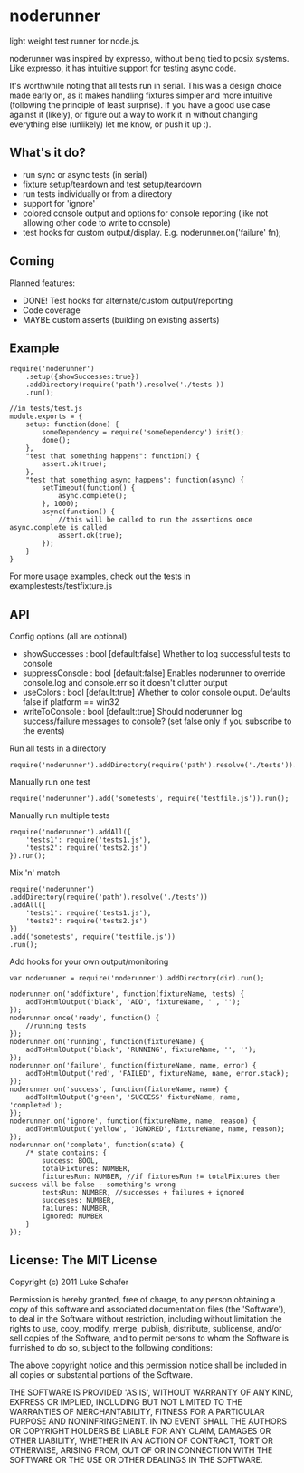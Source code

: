 # noderunner

  light weight test runner for node.js.
  
  noderunner was inspired by expresso, without being tied to posix systems. Like expresso, it has intuitive support for testing async code.
  
  It's worthwhile noting that all tests run in serial. This was a design choice made early on, as it makes handling fixtures simpler and more intuitive (following the principle of least surprise). If you have a good use case against it (likely), or figure out a way to work it in without changing everything else (unlikely) let me know, or push it up :).
  
## What's it do?

  - run sync or async tests (in serial)
  - fixture setup/teardown and test setup/teardown
  - run tests individually or from a directory
  - support for 'ignore'
  - colored console output and options for console reporting (like not allowing other code to write to console)
  - test hooks for custom output/display. E.g. noderunner.on('failure' fn); 

## Coming

Planned features:

  - DONE! Test hooks for alternate/custom output/reporting
  - Code coverage
  - MAYBE custom asserts (building on existing asserts)

## Example

    require('noderunner')
        .setup({showSuccesses:true})
        .addDirectory(require('path').resolve('./tests'))
		.run();

    //in tests/test.js
    module.exports = {
        setup: function(done) {
            someDependency = require('someDependency').init();
            done();
        },
        "test that something happens": function() {
            assert.ok(true);
        },
        "test that something async happens": function(async) {
            setTimeout(function() {
                async.complete();
            }, 1000);
            async(function() {
                //this will be called to run the assertions once async.complete is called
                assert.ok(true);
            });
        }
    }
        
For more usage examples, check out the tests in examplestests/testfixture.js

## API

Config options (all are optional)

  - showSuccesses   : bool [default:false] Whether to log successful tests to console
  - suppressConsole : bool [default:false] Enables noderunner to override console.log and console.err so it doesn't clutter output
  - useColors       : bool [default:true]  Whether to color console ouput. Defaults false if platform == win32  
  - writeToConsole  : bool [default:true]  Should noderunner log success/failure messages to console? (set false only if you subscribe to the events)

Run all tests in a directory

    require('noderunner').addDirectory(require('path').resolve('./tests')).run();
    
Manually run one test

    require('noderunner').add('sometests', require('testfile.js')).run();
    
Manually run multiple tests

    require('noderunner').addAll({
        'tests1': require('tests1.js'),
        'tests2': require('tests2.js')
    }).run();

Mix 'n' match

    require('noderunner')
	.addDirectory(require('path').resolve('./tests'))
	.addAll({
        'tests1': require('tests1.js'),
        'tests2': require('tests2.js')
    })
	.add('sometests', require('testfile.js'))
	.run();
	
Add hooks for your own output/monitoring

    var noderunner = require('noderunner').addDirectory(dir).run();
	
	noderunner.on('addfixture', function(fixtureName, tests) {
		addToHtmlOutput('black', 'ADD', fixtureName, '', '');
	});
	noderunner.once('ready', function() {
		//running tests
	});
    noderunner.on('running', function(fixtureName) {
        addToHtmlOutput('black', 'RUNNING', fixtureName, '', '');
    });
    noderunner.on('failure', function(fixtureName, name, error) {
        addToHtmlOutput('red', 'FAILED', fixtureName, name, error.stack);
    });
    noderunner.on('success', function(fixtureName, name) {
        addToHtmlOutput('green', 'SUCCESS' fixtureName, name, 'completed');
    });
    noderunner.on('ignore', function(fixtureName, name, reason) {
        addToHtmlOutput('yellow', 'IGNORED', fixtureName, name, reason);
    });
    noderunner.on('complete', function(state) {
        /* state contains: {
			success: BOOL,
			totalFixtures: NUMBER,
			fixturesRun: NUMBER, //if fixturesRun != totalFixtures then success will be false - something's wrong
			testsRun: NUMBER, //successes + failures + ignored
			successes: NUMBER,
			failures: NUMBER,
			ignored: NUMBER
		}
    });

## License: The MIT License

Copyright (c) 2011 Luke Schafer

Permission is hereby granted, free of charge, to any person obtaining
a copy of this software and associated documentation files (the
'Software'), to deal in the Software without restriction, including
without limitation the rights to use, copy, modify, merge, publish,
distribute, sublicense, and/or sell copies of the Software, and to
permit persons to whom the Software is furnished to do so, subject to
the following conditions:

The above copyright notice and this permission notice shall be
included in all copies or substantial portions of the Software.

THE SOFTWARE IS PROVIDED 'AS IS', WITHOUT WARRANTY OF ANY KIND,
EXPRESS OR IMPLIED, INCLUDING BUT NOT LIMITED TO THE WARRANTIES OF
MERCHANTABILITY, FITNESS FOR A PARTICULAR PURPOSE AND NONINFRINGEMENT.
IN NO EVENT SHALL THE AUTHORS OR COPYRIGHT HOLDERS BE LIABLE FOR ANY
CLAIM, DAMAGES OR OTHER LIABILITY, WHETHER IN AN ACTION OF CONTRACT,
TORT OR OTHERWISE, ARISING FROM, OUT OF OR IN CONNECTION WITH THE
SOFTWARE OR THE USE OR OTHER DEALINGS IN THE SOFTWARE.
